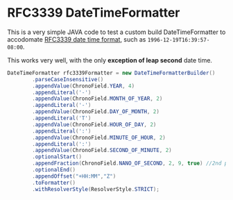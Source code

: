 # RFC3339 DateTimeFormatter

This is a very simple JAVA code to test a custom build DateTimeFormatter to accodomate [RFC3339 date time format](https://datatracker.ietf.org/doc/html/rfc3339#section-5.6), such as `1996-12-19T16:39:57-08:00`.

This works very well, with the only **exception of leap second** date time.

```JAVA
DateTimeFormatter rfc3339Formatter = new DateTimeFormatterBuilder()
        .parseCaseInsensitive()
        .appendValue(ChronoField.YEAR, 4)
        .appendLiteral('-')
        .appendValue(ChronoField.MONTH_OF_YEAR, 2)
        .appendLiteral('-')
        .appendValue(ChronoField.DAY_OF_MONTH, 2)
        .appendLiteral('T')
        .appendValue(ChronoField.HOUR_OF_DAY, 2)
        .appendLiteral(':')
        .appendValue(ChronoField.MINUTE_OF_HOUR, 2)
        .appendLiteral(':')
        .appendValue(ChronoField.SECOND_OF_MINUTE, 2)
        .optionalStart()
        .appendFraction(ChronoField.NANO_OF_SECOND, 2, 9, true) //2nd parameter: 2 for JRE 11, 1 for JRE 16
        .optionalEnd()
        .appendOffset("+HH:MM","Z")
        .toFormatter()
        .withResolverStyle(ResolverStyle.STRICT);
```